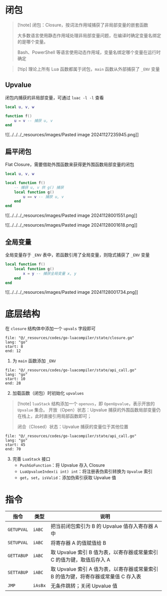 # 闭包

> [!note] 闭包：Closure，按词法作用域捕获了非局部变量的嵌套函数
> 
> 大多数语言使用静态作用域处理非局部变量问题，在编译时确定变量名绑定的是哪个变量。
> 
> Bash、PowerShell 等语言使用动态作用域，变量名绑定哪个变量在运行时确定

> [!tip] 理论上所有 Lua 函数都属于闭包，`main` 函数从外部捕获了 `_ENV` 变量
## Upvalue

闭包内捕获的非局部变量，可通过 `luac -l -l` 查看

```lua
local u, v, w

function f()
    u = v -- 捕获 u, v
end
```

![[../../../_resources/images/Pasted image 20241127235945.png]]
## 扁平闭包

Flat Closure，需要借助外围函数来获得更外围函数局部变量的闭包

```lua
local u, v, w

local function f()
    -- 捕获 u, v 供 g() 捕获
    local function g()
        u == v -- 捕获 u, v
    end
end
```

![[../../../_resources/images/Pasted image 20241128001551.png]]

![[../../../_resources/images/Pasted image 20241128001618.png]]
## 全局变量

全局变量存于 `_ENV` 表中，若函数引用了全局变量，则隐式捕获了 `_ENV` 变量

```lua
local function f()
    local function g()
        x = y -- 捕获全局变量 x, y
    end
end
```

![[../../../_resources/images/Pasted image 20241128001734.png]]
# 底层结构

在 `closure` 结构体中添加一个 `upvals` 字段即可

```reference hl:11
file: "@/_resources/codes/go-luacompiler/state/closure.go"
lang: "go"
start: 8
end: 12
```

1. 为 `main` 函数添加 `_ENV`

```reference hl:22-26
file: "@/_resources/codes/go-luacompiler/state/api_call.go"
lang: "go"
start: 10
end: 28
```

2. 加载函数（闭包）时初始化 `upvalues`

> [!note] `luaStack` 结构添加一个 `openuvs`，即 `OpenUpvalue`，表示开放的 `Upvalue` 集合。
> 开放（Open）状态：Upvalue 捕获的外围函数局部变量仍在栈上，此时直接引用局部函数即可；
> 
> 闭合（Closed）状态：Upvalue 捕获的变量位于其他位置

```reference hl:50-69
file: "@/_resources/codes/go-luacompiler/state/api_call.go"
lang: "go"
start: 45
end: 70
```

3. 完善 `LuaStack` 接口
	- `PushGoFunction`：将 Upvalue 存入 Closure
	- `LuaUpvalueIndex(i int) int`：将注册表伪索引转换为 `Upvalue` 索引
	- `get`，`set`，`isValid`：添加伪索引获取 Upvalue 值
# 指令

| 指令         | 类型      | 说明                                                 |
| ---------- | ------- | -------------------------------------------------- |
| `GETUPVAL` | `iABC`  | 把当前闭包索引为 B 的 Upvalue 值存入寄存器 A 中                    |
| `SETUPVAL` | `iABC`  | 将寄存器 A 的值赋值给 B                                     |
| `GETTABUP` | `iABC`  | 取 Upvalue 索引 B 值为表，以寄存器或常量索引 C 的值为键，取值后存入 A        |
| `SETTABUP` | `iABC`  | 取 Upvalue 索引 A 值为表，以寄存器或常量索引 B 的值为键，将寄存器或常量值 C 存入表 |
| `JMP`      | `iAsBx` | 无条件跳转；关闭 Upvalue 值                                 |
